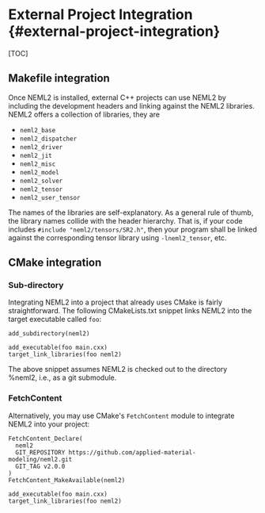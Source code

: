 # External Project Integration {#external-project-integration}

[TOC]

## Makefile integration

Once NEML2 is installed, external C++ projects can use NEML2 by including the development headers and linking against the NEML2 libraries. NEML2 offers a collection of libraries, they are
- `neml2_base`
- `neml2_dispatcher`
- `neml2_driver`
- `neml2_jit`
- `neml2_misc`
- `neml2_model`
- `neml2_solver`
- `neml2_tensor`
- `neml2_user_tensor`

The names of the libraries are self-explanatory. As a general rule of thumb, the library names collide with the header hierarchy. That is, if your code includes `#include "neml2/tensors/SR2.h"`, then your program shall be linked against the corresponding tensor library using `-lneml2_tensor`, etc.

## CMake integration

### Sub-directory

Integrating NEML2 into a project that already uses CMake is fairly straightforward. The following CMakeLists.txt snippet links NEML2 into the target executable called `foo`:

```
add_subdirectory(neml2)

add_executable(foo main.cxx)
target_link_libraries(foo neml2)
```

The above snippet assumes NEML2 is checked out to the directory %neml2, i.e., as a git submodule.

### FetchContent

Alternatively, you may use CMake's `FetchContent` module to integrate NEML2 into your project:

```
FetchContent_Declare(
  neml2
  GIT_REPOSITORY https://github.com/applied-material-modeling/neml2.git
  GIT_TAG v2.0.0
)
FetchContent_MakeAvailable(neml2)

add_executable(foo main.cxx)
target_link_libraries(foo neml2)
```
